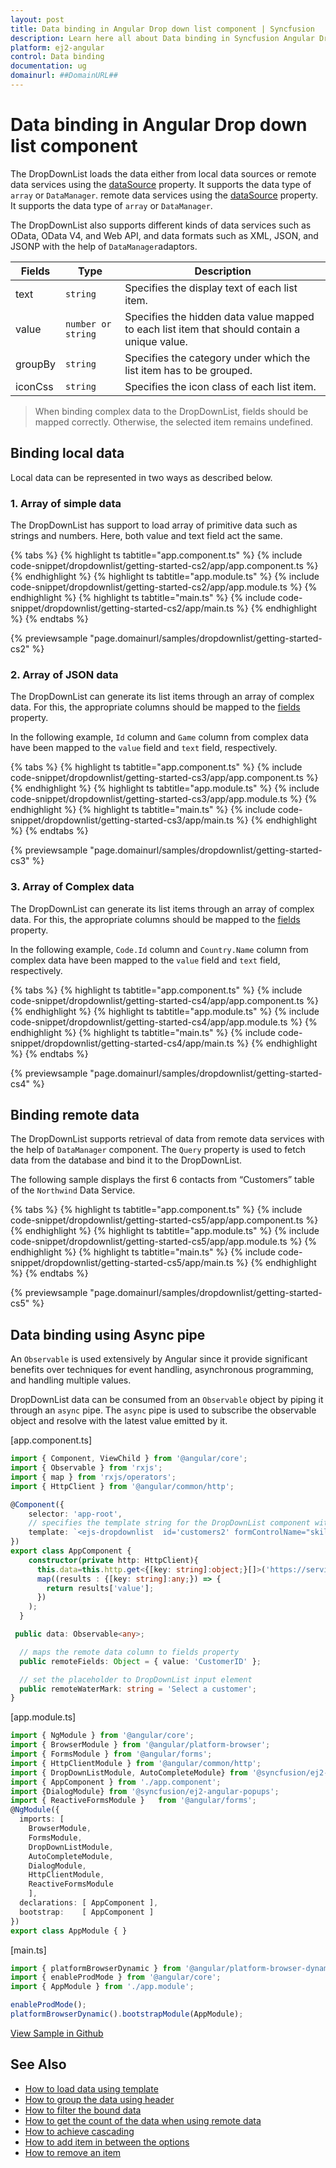 ```yaml
---
layout: post
title: Data binding in Angular Drop down list component | Syncfusion
description: Learn here all about Data binding in Syncfusion Angular Drop down list component of Syncfusion Essential JS 2 and more.
platform: ej2-angular
control: Data binding 
documentation: ug
domainurl: ##DomainURL##
---
```


# Data binding in Angular Drop down list component

The DropDownList loads the data either from local data sources or remote data services using the [dataSource](https://ej2.syncfusion.com/angular/documentation/api/combo-box/#datasource) property. It supports the data type of `array` or `DataManager`.
remote data services using the [dataSource](https://ej2.syncfusion.com/angular/documentation/api/combo-box/#datasource) property. It supports the data type of `array` or `DataManager`.

The DropDownList also supports different kinds of data services such as OData, OData V4, and Web API, and data formats such as XML, JSON, and JSONP with the help of `DataManager`adaptors.

| Fields | Type | Description |
|------|------|-------------|
| text |  `string` | Specifies the display text of each list item. |
| value |  `number or string` | Specifies the hidden data value mapped to each list item that should contain a unique value. |
| groupBy |  `string` | Specifies the category under which the list item has to be grouped. |
| iconCss |  `string` | Specifies the icon class of each list item. |

> When binding complex data to the DropDownList, fields should be mapped correctly. Otherwise, the selected item remains undefined.

## Binding local data

Local data can be represented in two ways as described below.

### 1. Array of simple data

The DropDownList has support to load array of primitive data such as strings and numbers. Here, both value and text field act the same.

{% tabs %}
{% highlight ts tabtitle="app.component.ts" %}
{% include code-snippet/dropdownlist/getting-started-cs2/app/app.component.ts %}
{% endhighlight %}
{% highlight ts tabtitle="app.module.ts" %}
{% include code-snippet/dropdownlist/getting-started-cs2/app/app.module.ts %}
{% endhighlight %}
{% highlight ts tabtitle="main.ts" %}
{% include code-snippet/dropdownlist/getting-started-cs2/app/main.ts %}
{% endhighlight %}
{% endtabs %}
  
{% previewsample "page.domainurl/samples/dropdownlist/getting-started-cs2" %}

### 2. Array of JSON data

The DropDownList can generate its list items through an array of complex data. For this,
the appropriate columns should be mapped to the [fields](https://ej2.syncfusion.com/angular/documentation/api/drop-down-list/#fields)
property.

In the following example, `Id` column and `Game` column from complex data have been mapped to the `value` field and `text` field, respectively.

{% tabs %}
{% highlight ts tabtitle="app.component.ts" %}
{% include code-snippet/dropdownlist/getting-started-cs3/app/app.component.ts %}
{% endhighlight %}
{% highlight ts tabtitle="app.module.ts" %}
{% include code-snippet/dropdownlist/getting-started-cs3/app/app.module.ts %}
{% endhighlight %}
{% highlight ts tabtitle="main.ts" %}
{% include code-snippet/dropdownlist/getting-started-cs3/app/main.ts %}
{% endhighlight %}
{% endtabs %}
  
{% previewsample "page.domainurl/samples/dropdownlist/getting-started-cs3" %}

### 3. Array of Complex data

The DropDownList can generate its list items through an array of complex data. For this,
the appropriate columns should be mapped to the [fields](https://ej2.syncfusion.com/angular/documentation/api/drop-down-list/#fields) property.

In the following example, `Code.Id` column and `Country.Name` column from complex data have been mapped to the `value` field and `text` field, respectively.

{% tabs %}
{% highlight ts tabtitle="app.component.ts" %}
{% include code-snippet/dropdownlist/getting-started-cs4/app/app.component.ts %}
{% endhighlight %}
{% highlight ts tabtitle="app.module.ts" %}
{% include code-snippet/dropdownlist/getting-started-cs4/app/app.module.ts %}
{% endhighlight %}
{% highlight ts tabtitle="main.ts" %}
{% include code-snippet/dropdownlist/getting-started-cs4/app/main.ts %}
{% endhighlight %}
{% endtabs %}
  
{% previewsample "page.domainurl/samples/dropdownlist/getting-started-cs4" %}

## Binding remote data

The DropDownList supports retrieval of data from remote data services with the help
of `DataManager` component. The `Query` property is used to fetch data from the database and bind it to the DropDownList.

The following sample displays the first 6 contacts from “Customers” table of the `Northwind` Data Service.

{% tabs %}
{% highlight ts tabtitle="app.component.ts" %}
{% include code-snippet/dropdownlist/getting-started-cs5/app/app.component.ts %}
{% endhighlight %}
{% highlight ts tabtitle="app.module.ts" %}
{% include code-snippet/dropdownlist/getting-started-cs5/app/app.module.ts %}
{% endhighlight %}
{% highlight ts tabtitle="main.ts" %}
{% include code-snippet/dropdownlist/getting-started-cs5/app/main.ts %}
{% endhighlight %}
{% endtabs %}
  
{% previewsample "page.domainurl/samples/dropdownlist/getting-started-cs5" %}

## Data binding using Async pipe

An `Observable` is used extensively by Angular since it provide significant benefits over techniques for event handling, asynchronous programming, and handling multiple values.

DropDownList data can be consumed from an `Observable` object by piping it through an `async` pipe. The `async` pipe is used to subscribe the observable object and resolve with the latest value emitted by it.

[app.component.ts]
```ts
import { Component, ViewChild } from '@angular/core';
import { Observable } from 'rxjs';
import { map } from 'rxjs/operators';
import { HttpClient } from '@angular/common/http';

@Component({
    selector: 'app-root',
    // specifies the template string for the DropDownList component with dataSource
    template: `<ejs-dropdownlist  id='customers2' formControlName="skillname" name="skillname" #remote2 [dataSource]='data | async'  [fields]='remoteFields' [placeholder]='remoteWaterMark' ></ejs-dropdownlist >`,
})
export class AppComponent {
    constructor(private http: HttpClient){
      this.data=this.http.get<{[key: string]:object;}[]>('https://services.odata.org/V4/Northwind/Northwind.svc/Customers').pipe(
      map((results : {[key: string]:any;}) => {
        return results['value'];
      })
    );
  }

 public data: Observable<any>;

  // maps the remote data column to fields property
  public remoteFields: Object = { value: 'CustomerID' };

  // set the placeholder to DropDownList input element
  public remoteWaterMark: string = 'Select a customer';
}
```

[app.module.ts]
```ts
import { NgModule } from '@angular/core';
import { BrowserModule } from '@angular/platform-browser';
import { FormsModule } from '@angular/forms';
import { HttpClientModule } from '@angular/common/http';
import { DropDownListModule, AutoCompleteModule} from '@syncfusion/ej2-angular-dropdowns';
import { AppComponent } from './app.component';
import {DialogModule} from '@syncfusion/ej2-angular-popups';
import { ReactiveFormsModule }   from '@angular/forms';
@NgModule({
  imports: [ 
    BrowserModule, 
    FormsModule,
    DropDownListModule,
    AutoCompleteModule,
    DialogModule,
    HttpClientModule,
    ReactiveFormsModule
    ],
  declarations: [ AppComponent ],
  bootstrap:    [ AppComponent ]
})
export class AppModule { }
```

[main.ts]
```ts
import { platformBrowserDynamic } from '@angular/platform-browser-dynamic';
import { enableProdMode } from '@angular/core';
import { AppModule } from './app.module';

enableProdMode();
platformBrowserDynamic().bootstrapModule(AppModule);
```
[View Sample in Github](https://github.com/SyncfusionExamples/ej2-angular-dropdownlist-async-pipe)

## See Also

* [How to load data using template](./templates#item-template)
* [How to group the data using header](./grouping/)
* [How to filter the bound data](./filtering/)
* [How to get the count of the data when using remote data](./how-to/remote-data-bind/)
* [How to achieve cascading](./how-to/cascading/)
* [How to add item in between the options](./how-to/add-item/)
* [How to remove an item](./how-to/remove-item/)